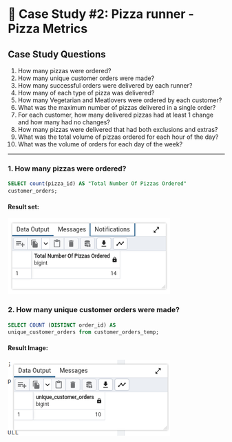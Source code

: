 # :pizza: Case Study #2: Pizza runner - Pizza Metrics

## Case Study Questions

1. How many pizzas were ordered?
2. How many unique customer orders were made?
3. How many successful orders were delivered by each runner?
4. How many of each type of pizza was delivered?
5. How many Vegetarian and Meatlovers were ordered by each customer?
6. What was the maximum number of pizzas delivered in a single order?
7. For each customer, how many delivered pizzas had at least 1 change and how many had no changes?
8. How many pizzas were delivered that had both exclusions and extras?
9. What was the total volume of pizzas ordered for each hour of the day?
10. What was the volume of orders for each day of the week?

***

###  1. How many pizzas were ordered?

```sql
SELECT count(pizza_id) AS "Total Number Of Pizzas Ordered"
customer_orders;
``` 
#### Result set:
![image](https://github.com/bipin-01/8Week_sql_challenge/blob/main/Case%20Study%20%23%202%20-%20Pizza%20Runner/images/Q1.png)

### 2. How many unique customer orders were made?

```sql
SELECT COUNT (DISTINCT order_id) AS
unique_customer_orders from customer_orders_temp;
``` 
#### Result Image:
![image](https://github.com/bipin-01/8Week_sql_challenge/blob/main/Case%20Study%20%23%202%20-%20Pizza%20Runner/images/Q2.png)
